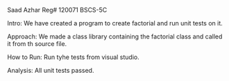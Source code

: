 Saad Azhar
Reg# 120071
BSCS-5C

Intro:
We have created a program to create factorial and run unit tests on it.

Approach:
We made a class library containing the factorial class and called it from th source file.

How to Run:
Run tyhe tests from visual studio.

Analysis:
All unit tests passed.
